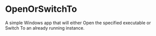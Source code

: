 # OpenOrSwitchTo

A simple Windows app that will either Open the specified executable or Switch To an already running instance.